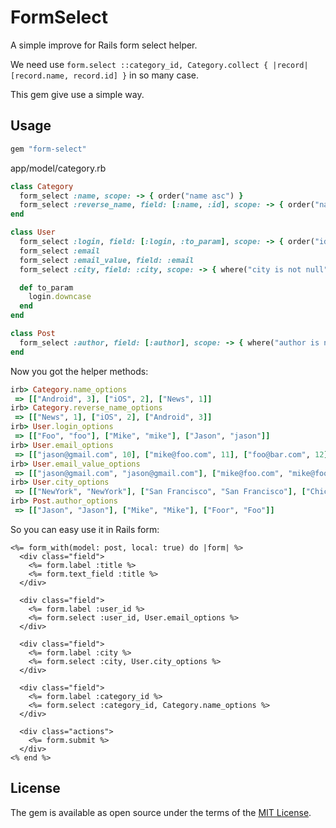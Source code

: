 # FormSelect

A simple improve for Rails form select helper.

We need use `form.select ::category_id, Category.collect { |record| [record.name, record.id] }` in so many case.

This gem give use a simple way.

## Usage

```rb
gem "form-select"
```

app/model/category.rb

```rb
class Category
  form_select :name, scope: -> { order("name asc") }
  form_select :reverse_name, field: [:name, :id], scope: -> { order("name desc") }
end

class User
  form_select :login, field: [:login, :to_param], scope: -> { order("id desc") }
  form_select :email
  form_select :email_value, field: :email
  form_select :city, field: :city, scope: -> { where("city is not null").select(:city).distinct }

  def to_param
    login.downcase
  end
end

class Post
  form_select :author, field: [:author], scope: -> { where("author is not null").select(:author).distinct }
end
```

Now you got the helper methods:

```rb
irb> Category.name_options
 => [["Android", 3], ["iOS", 2], ["News", 1]]
irb> Category.reverse_name_options
 => [["News", 1], ["iOS", 2], ["Android", 3]]
irb> User.login_options
 => [["Foo", "foo"], ["Mike", "mike"], ["Jason", "jason"]]
irb> User.email_options
 => [["jason@gmail.com", 10], ["mike@foo.com", 11], ["foo@bar.com", 12]]
irb> User.email_value_options
 => [["jason@gmail.com", "jason@gmail.com"], ["mike@foo.com", "mike@foo.com"], ["foo@bar.com", "foo@bar.com"]]
irb> User.city_options
 => [["NewYork", "NewYork"], ["San Francisco", "San Francisco"], ["Chicago", "Chicago"]]
irb> Post.author_options
 => [["Jason", "Jason"], ["Mike", "Mike"], ["Foor", "Foo"]]
```

So you can easy use it in Rails form:

```erb
<%= form_with(model: post, local: true) do |form| %>
  <div class="field">
    <%= form.label :title %>
    <%= form.text_field :title %>
  </div>

  <div class="field">
    <%= form.label :user_id %>
    <%= form.select :user_id, User.email_options %>
  </div>

  <div class="field">
    <%= form.label :city %>
    <%= form.select :city, User.city_options %>
  </div>

  <div class="field">
    <%= form.label :category_id %>
    <%= form.select :category_id, Category.name_options %>
  </div>

  <div class="actions">
    <%= form.submit %>
  </div>
<% end %>
```

## License
The gem is available as open source under the terms of the [MIT License](https://opensource.org/licenses/MIT).

